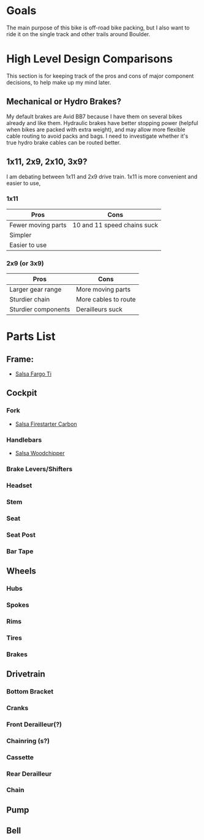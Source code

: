 # Goals
The main purpose of this bike is off-road bike packing, but I also want to ride it on the single track and other trails
 around Boulder.

# High Level Design Comparisons
This section is for keeping track of the pros and cons of major component decisions, to help make up my mind later.

## Mechanical or Hydro Brakes?
My default brakes are Avid BB7 because I have them on several bikes already and like them.
Hydraulic brakes have better stopping power (helpful when bikes are packed with extra weight), and may allow more 
flexible cable routing to avoid packs and bags.  I need to investigate whether it's true hydro brake cables can be
routed better.

## 1x11, 2x9, 2x10, 3x9?
I am debating between 1x11 and 2x9 drive train.  1x11 is more convenient and easier to use, 

### 1x11
| Pros               | Cons                         |
|--------------------|------------------------------|
| Fewer moving parts | 10 and 11 speed chains suck  |
| Simpler            |                              |
| Easier to use      |                              |

### 2x9 (or 3x9)
|  Pros               | Cons                  |
|---------------------|-----------------------|
| Larger gear range   | More moving parts     |
| Sturdier chain      | More cables to route  |
| Sturdier components | Derailleurs suck      |

## 


# Parts List

## Frame:
* [Salsa Fargo Ti](http://salsacycles.com/bikes/fargo/2017_fargo_ti_frameset)

## Cockpit

### Fork
* [Salsa Firestarter Carbon](http://salsacycles.com/components/category/forks/firestarter_carbon_fork)

### Handlebars
* [Salsa Woodchipper](http://salsacycles.com/components/category/mountain_handlebars/woodchipper)


### Brake Levers/Shifters

### Headset

### Stem

### Seat

### Seat Post

### Bar Tape


## Wheels

### Hubs

### Spokes

### Rims

### Tires

### Brakes


## Drivetrain

### Bottom Bracket

### Cranks

### Front Derailleur(?)

### Chainring (s?)

### Cassette

### Rear Derailleur

### Chain


## Pump
## Bell
